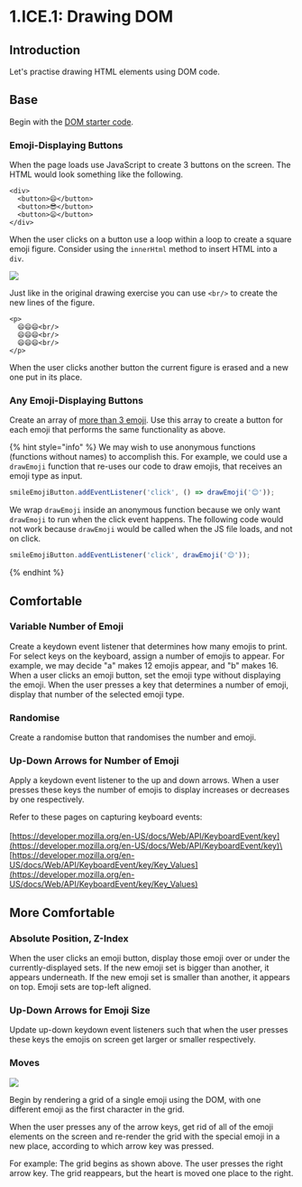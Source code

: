 # 1.ICE.1: Drawing DOM

## Introduction

Let's practise drawing HTML elements using DOM code.

## Base

Begin with the [DOM starter code](https://github.com/rocketacademy/dom-starter-bootcamp).

### Emoji-Displaying Buttons

When the page loads use JavaScript to create 3 buttons on the screen. The HTML would look something like the following.

```markup
<div>
  <button>😄</button>
  <button>😎</button>
  <button>😦</button>
</div>
```

When the user clicks on a button use a loop within a loop to create a square emoji figure. Consider using the `innerHtml` method to insert HTML into a `div`.

![](../../.gitbook/assets/screen-shot-2020-10-17-at-10.31.38-pm.png)

Just like in the original drawing exercise you can use `<br/>` to create the new lines of the figure.

```markup
<p>
  😄😄😄<br/>
  😄😄😄<br/>
  😄😄😄<br/>
</p>
```

When the user clicks another button the current figure is erased and a new one put in its place.

### Any Emoji-Displaying Buttons

Create an array of [more than 3 emoji](https://gist.github.com/anthonydelgado/528d1fab9242067348c0ac25f873d7f0). Use this array to create a button for each emoji that performs the same functionality as above.

{% hint style="info" %}
We may wish to use anonymous functions (functions without names) to accomplish this. For example, we could use a `drawEmoji` function that re-uses our code to draw emojis, that receives an emoji type as input.

```javascript
smileEmojiButton.addEventListener('click', () => drawEmoji('😊'));
```

We wrap `drawEmoji` inside an anonymous function because we only want `drawEmoji` to run when the click event happens. The following code would not work because `drawEmoji` would be called when the JS file loads, and not on click.

```javascript
smileEmojiButton.addEventListener('click', drawEmoji('😊'));
```
{% endhint %}

## Comfortable

### Variable Number of Emoji

Create a keydown event listener that determines how many emojis to print. For select keys on the keyboard, assign a number of emojis to appear. For example, we may decide "a" makes 12 emojis appear, and "b" makes 16. When a user clicks an emoji button, set the emoji type without displaying the emoji. When the user presses a key that determines a number of emoji, display that number of the selected emoji type.

### Randomise

Create a randomise button that randomises the number and emoji.

### Up-Down Arrows for Number of Emoji

Apply a keydown event listener to the up and down arrows. When a user presses these keys the number of emojis to display increases or decreases by one respectively.

Refer to these pages on capturing keyboard events:\
\
[https://developer.mozilla.org/en-US/docs/Web/API/KeyboardEvent/key](https://developer.mozilla.org/en-US/docs/Web/API/KeyboardEvent/key)\
\
[https://developer.mozilla.org/en-US/docs/Web/API/KeyboardEvent/key/Key_Values](https://developer.mozilla.org/en-US/docs/Web/API/KeyboardEvent/key/Key_Values)

## More Comfortable

### Absolute Position, Z-Index

When the user clicks an emoji button, display those emoji over or under the currently-displayed sets. If the new emoji set is bigger than another, it appears underneath. If the new emoji set is smaller than another, it appears on top. Emoji sets are top-left aligned.

### Up-Down Arrows for Emoji Size

Update up-down keydown event listeners such that when the user presses these keys the emojis on screen get larger or smaller respectively.

### Moves

![](../../.gitbook/assets/moves.png)

Begin by rendering a grid of a single emoji using the DOM, with one different emoji as the first character in the grid.

When the user presses any of the arrow keys, get rid of all of the emoji elements on the screen and re-render the grid with the special emoji in a new place, according to which arrow key was pressed.

For example: The grid begins as shown above. The user presses the right arrow key. The grid reappears, but the heart is moved one place to the right.
